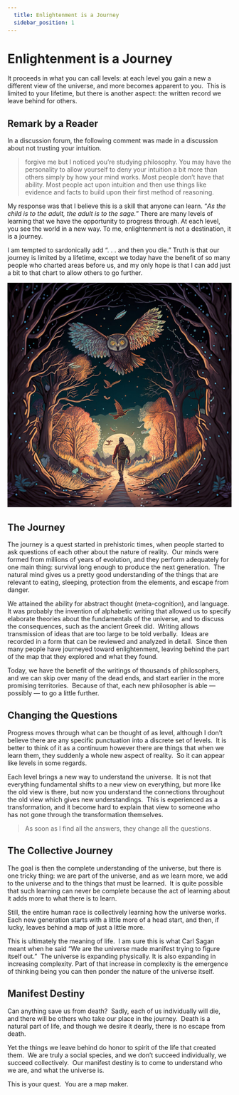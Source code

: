 ```yaml
---
  title: Enlightenment is a Journey
  sidebar_position: 1
---
```

#  Enlightenment is a Journey

It proceeds in what you can call levels: at each level you gain a new a different view of the universe, and more becomes apparent to you.  This is limited to your lifetime, but there is another aspect: the written record we leave behind for others.

## Remark by a Reader

In a discussion forum, the following comment was made in a discussion about not trusting your intuition.

> forgive me but I noticed you’re studying philosophy. You may have the personality to allow yourself to deny your intuition a bit more than others simply by how your mind works. Most people don’t have that ability. Most people act upon intuition and then use things like evidence and facts to build upon their first method of reasoning.

My response was that I believe this is a skill that anyone can learn. “_As the child is to the adult, the adult is to the sage._” There are many levels of learning that we have the opportunity to progress through. At each level, you see the world in a new way. To me, enlightenment is not a destination, it is a journey.

I am tempted to sardonically add “. . . and then you die.” Truth is that our journey is limited by a lifetime, except we today have the benefit of so many people who charted areas before us, and my only hope is that I can add just a bit to that chart to allow others to go further.

![](enlightenment-is-a-journey-img1.jpg)

## The Journey

The journey is a quest started in prehistoric times, when people started to ask questions of each other about the nature of reality.  Our minds were formed from millions of years of evolution, and they perform adequately for one main thing: survival long enough to produce the next generation.  The natural mind gives us a pretty good understanding of the things that are relevant to eating, sleeping, protection from the elements, and escape from danger.

We attained the ability for abstract thought (meta-cognition), and language.  It was probably the invention of alphabetic writing that allowed us to specify elaborate theories about the fundamentals of the universe, and to discuss the consequences, such as the ancient Greek did.  Writing allows transmission of ideas that are too large to be told verbally.  Ideas are recorded in a form that can be reviewed and analyzed in detail.  Since then many people have journeyed toward enlightenment, leaving behind the part of the map that they explored and what they found.

Today, we have the benefit of the writings of thousands of philosophers, and we can skip over many of the dead ends, and start earlier in the more promising territories.  Because of that, each new philosopher is able — possibly — to go a little further.

## Changing the Questions

Progress moves through what can be thought of as level, although I don’t believe there are any specific punctuation into a discrete set of levels.  It is better to think of it as a continuum however there are things that when we learn them, they suddenly a whole new aspect of reality.  So it can appear like levels in some regards.

Each level brings a new way to understand the universe.  It is not that everything fundamental shifts to a new view on everything, but more like the old view is there, but now you understand the connections throughout the old view which gives new understandings.  This is experienced as a transformation, and it become hard to explain that view to someone who has not gone through the transformation themselves.

> As soon as I find all the answers, they change all the questions.

## The Collective Journey

The goal is then the complete understanding of the universe, but there is one tricky thing: we are part of the universe, and as we learn more, we add to the universe and to the things that must be learned.  It is quite possible that such learning can never be complete because the act of learning about it adds more to what there is to learn.

Still, the entire human race is collectively learning how the universe works.  Each new generation starts with a little more of a head start, and then, if lucky, leaves behind a map of just a little more.

This is ultimately the meaning of life.  I am sure this is what Carl Sagan meant when he said “We are the universe made manifest trying to figure itself out.”  The universe is expanding physically. It is also expanding in increasing complexity. Part of that increase in complexity is the emergence of thinking being you can then ponder the nature of the universe itself.

## Manifest Destiny

Can anything save us from death?  Sadly, each of us individually will die, and there will be others who take our place in the journey.  Death is a natural part of life, and though we desire it dearly, there is no escape from death.

Yet the things we leave behind do honor to spirit of the life that created them.  We are truly a social species, and we don’t succeed individually, we succeed collectively.  Our manifest destiny is to come to understand who we are, and what the universe is.

This is your quest.  You are a map maker.